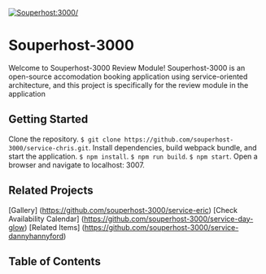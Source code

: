 [![Souperhost:3000/](https://circleci.com/gh/souperhost-3000/service-chris.svg?style=svg)](https://github.com/souperhost-3000/service-chris)
# Souperhost-3000
Welcome to Souperhost-3000 Review Module! Souperhost-3000 is an open-source accomodation booking application using service-oriented architecture, and this project is specifically for the review module in the application

## Getting Started
Clone the repository. 
`$ git clone https://github.com/souperhost-3000/service-chris.git`. 
Install dependencies, build webpack bundle, and start the application. 
`$ npm install`. 
`$ npm run build`. 
`$ npm start`. 
Open a browser and navigate to localhost: 3007. 

## Related Projects
[Gallery] (https://github.com/souperhost-3000/service-eric)
[Check Availability Calendar] (https://github.com/souperhost-3000/service-day-glow)
[Related Items] (https://github.com/souperhost-3000/service-dannyhannyford)

## Table of Contents
